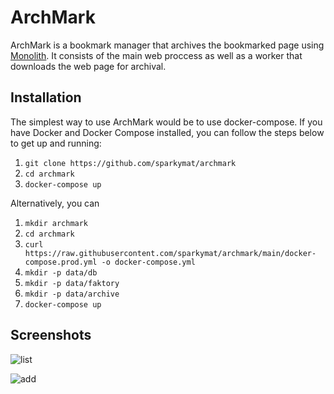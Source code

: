 # ArchMark

ArchMark is a bookmark manager that archives the bookmarked page using [Monolith](https://github.com/Y2Z/monolith). It consists of the main web proccess as well as a worker that downloads the web page for archival.

## Installation

The simplest way to use ArchMark would be to use docker-compose. If you have Docker and Docker Compose installed, you can follow the steps below to get up and running:

1. `git clone https://github.com/sparkymat/archmark`
2. `cd archmark`
3. `docker-compose up`

Alternatively, you can
1. `mkdir archmark`
2. `cd archmark`
3. `curl https://raw.githubusercontent.com/sparkymat/archmark/main/docker-compose.prod.yml -o docker-compose.yml`
4. `mkdir -p data/db`
5. `mkdir -p data/faktory`
6. `mkdir -p data/archive`
7. `docker-compose up`

## Screenshots

![list](https://raw.githubusercontent.com/sparkymat/archmark/master/docs/list.png)

![add](https://raw.githubusercontent.com/sparkymat/archmark/master/docs/add.png)

